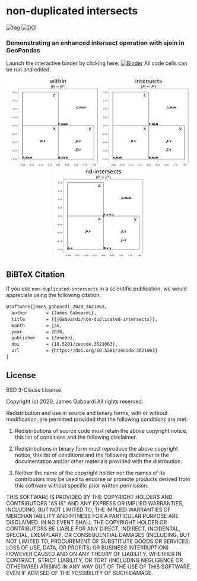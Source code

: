 non-duplicated intersects
=========================
![tag](https://img.shields.io/github/v/release/pysal/spaghetti?include_prereleases&sort=semver) [![DOI](https://zenodo.org/badge/235506328.svg)](https://zenodo.org/badge/latestdoi/235506328)

### Demonstrating an enhanced intersect operation with sjoin in GeoPandas 

Launch the interactive binder by clicking here: [![Binder](https://mybinder.org/badge_logo.svg)](https://mybinder.org/v2/gh/jGaboardi/non-duplicated-intersects/master) All code cells can be run and edited.

<p align="center">
  <img src="images/within.png" width="240" height="240" />
  <img src="images/intersects.png" width="240" height="240" />
  <img src="images/nd-intersects.png" width="240" height="240" />
</p>


BiBTeX Citation
---------------

If you use `non-duplicated-intersects` in a scientific publication, we would appreciate using the following citation:

```tex
@software{james_gaboardi_2020_3621063,
  author       = {James Gaboardi},
  title        = {{jGaboardi/non-duplicated-intersects}},
  month        = jan,
  year         = 2020,
  publisher    = {Zenodo},
  doi          = {10.5281/zenodo.3621063},
  url          = {https://doi.org/10.5281/zenodo.3621063}
}
```





License
-------
BSD 3-Clause License

Copyright (c) 2020, James Gaboardi
All rights reserved.

Redistribution and use in source and binary forms, with or without
modification, are permitted provided that the following conditions are met:

1. Redistributions of source code must retain the above copyright notice, this
   list of conditions and the following disclaimer.

2. Redistributions in binary form must reproduce the above copyright notice,
   this list of conditions and the following disclaimer in the documentation
   and/or other materials provided with the distribution.

3. Neither the name of the copyright holder nor the names of its
   contributors may be used to endorse or promote products derived from
   this software without specific prior written permission.

THIS SOFTWARE IS PROVIDED BY THE COPYRIGHT HOLDERS AND CONTRIBUTORS "AS IS"
AND ANY EXPRESS OR IMPLIED WARRANTIES, INCLUDING, BUT NOT LIMITED TO, THE
IMPLIED WARRANTIES OF MERCHANTABILITY AND FITNESS FOR A PARTICULAR PURPOSE ARE
DISCLAIMED. IN NO EVENT SHALL THE COPYRIGHT HOLDER OR CONTRIBUTORS BE LIABLE
FOR ANY DIRECT, INDIRECT, INCIDENTAL, SPECIAL, EXEMPLARY, OR CONSEQUENTIAL
DAMAGES (INCLUDING, BUT NOT LIMITED TO, PROCUREMENT OF SUBSTITUTE GOODS OR
SERVICES; LOSS OF USE, DATA, OR PROFITS; OR BUSINESS INTERRUPTION) HOWEVER
CAUSED AND ON ANY THEORY OF LIABILITY, WHETHER IN CONTRACT, STRICT LIABILITY,
OR TORT (INCLUDING NEGLIGENCE OR OTHERWISE) ARISING IN ANY WAY OUT OF THE USE
OF THIS SOFTWARE, EVEN IF ADVISED OF THE POSSIBILITY OF SUCH DAMAGE.

